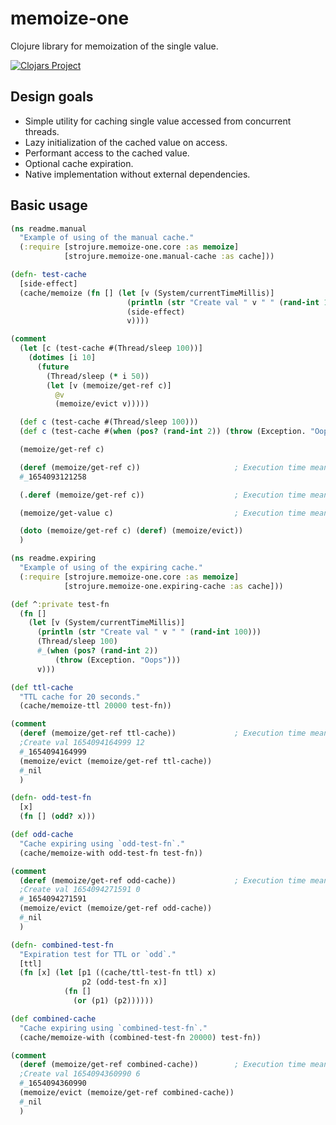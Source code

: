# memoize-one

Clojure library for memoization of the single value.

[![Clojars Project](https://img.shields.io/clojars/v/com.github.strojure/memoize-one.svg)](https://clojars.org/com.github.strojure/memoize-one)

## Design goals

* Simple utility for caching single value accessed from concurrent threads.
* Lazy initialization of the cached value on access.
* Performant access to the cached value.
* Optional cache expiration.
* Native implementation without external dependencies.

## Basic usage

```clojure
(ns readme.manual
  "Example of using of the manual cache."
  (:require [strojure.memoize-one.core :as memoize]
            [strojure.memoize-one.manual-cache :as cache]))

(defn- test-cache
  [side-effect]
  (cache/memoize (fn [] (let [v (System/currentTimeMillis)]
                          (println (str "Create val " v " " (rand-int 100)))
                          (side-effect)
                          v))))

(comment
  (let [c (test-cache #(Thread/sleep 100))]
    (dotimes [i 10]
      (future
        (Thread/sleep (* i 50))
        (let [v (memoize/get-ref c)]
          @v
          (memoize/evict v)))))

  (def c (test-cache #(Thread/sleep 100)))
  (def c (test-cache #(when (pos? (rand-int 2)) (throw (Exception. "Oops")))))

  (memoize/get-ref c)

  (deref (memoize/get-ref c))                     ; Execution time mean : 7.299272 ns
  #_1654093121258

  (.deref (memoize/get-ref c))                    ; Execution time mean : 6.074256 ns

  (memoize/get-value c)                           ; Execution time mean : 6.343759 ns

  (doto (memoize/get-ref c) (deref) (memoize/evict))
  )

```

```clojure
(ns readme.expiring
  "Example of using of the expiring cache."
  (:require [strojure.memoize-one.core :as memoize]
            [strojure.memoize-one.expiring-cache :as cache]))

(def ^:private test-fn
  (fn []
    (let [v (System/currentTimeMillis)]
      (println (str "Create val " v " " (rand-int 100)))
      (Thread/sleep 100)
      #_(when (pos? (rand-int 2))
          (throw (Exception. "Oops")))
      v)))

(def ttl-cache
  "TTL cache for 20 seconds."
  (cache/memoize-ttl 20000 test-fn))

(comment
  (deref (memoize/get-ref ttl-cache))             ; Execution time mean : 17,081336 ns
  ;Create val 1654094164999 12
  #_1654094164999
  (memoize/evict (memoize/get-ref ttl-cache))
  #_nil
  )

(defn- odd-test-fn
  [x]
  (fn [] (odd? x)))

(def odd-cache
  "Cache expiring using `odd-test-fn`."
  (cache/memoize-with odd-test-fn test-fn))

(comment
  (deref (memoize/get-ref odd-cache))             ; Execution time mean : 16,548488 ns
  ;Create val 1654094271591 0
  #_1654094271591
  (memoize/evict (memoize/get-ref odd-cache))
  #_nil
  )

(defn- combined-test-fn
  "Expiration test for TTL or `odd`."
  [ttl]
  (fn [x] (let [p1 ((cache/ttl-test-fn ttl) x)
                p2 (odd-test-fn x)]
            (fn []
              (or (p1) (p2))))))

(def combined-cache
  "Cache expiring using `combined-test-fn`."
  (cache/memoize-with (combined-test-fn 20000) test-fn))

(comment
  (deref (memoize/get-ref combined-cache))        ; Execution time mean : 26,168754 ns
  ;Create val 1654094360990 6
  #_1654094360990
  (memoize/evict (memoize/get-ref combined-cache))
  #_nil
  )
```

